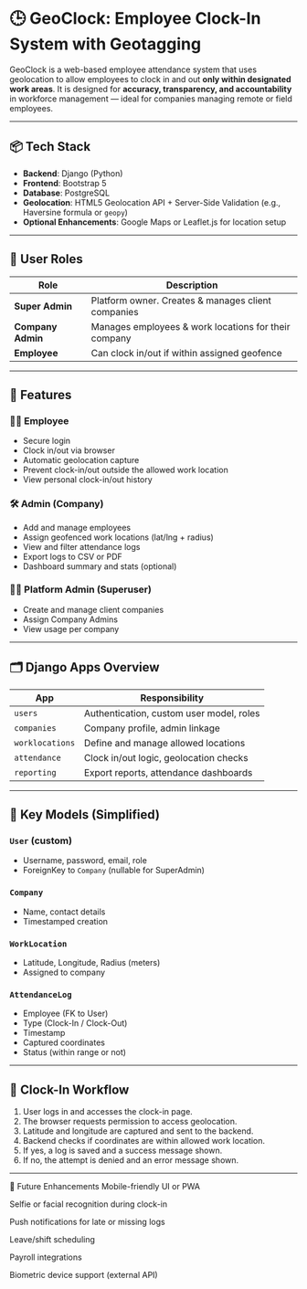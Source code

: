 # 🕒 GeoClock: Employee Clock-In System with Geotagging

GeoClock is a web-based employee attendance system that uses geolocation to allow employees to clock in and out **only within designated work areas**. It is designed for **accuracy, transparency, and accountability** in workforce management — ideal for companies managing remote or field employees.

---

## 📦 Tech Stack

- **Backend**: Django (Python)
- **Frontend**: Bootstrap 5
- **Database**: PostgreSQL
- **Geolocation**: HTML5 Geolocation API + Server-Side Validation (e.g., Haversine formula or `geopy`)
- **Optional Enhancements**: Google Maps or Leaflet.js for location setup

---

## 🔐 User Roles

| Role           | Description                                                      |
|----------------|------------------------------------------------------------------|
| **Super Admin** | Platform owner. Creates & manages client companies              |
| **Company Admin** | Manages employees & work locations for their company           |
| **Employee**     | Can clock in/out if within assigned geofence                    |

---

## 🔧 Features

### 👨‍💼 Employee
- Secure login
- Clock in/out via browser
- Automatic geolocation capture
- Prevent clock-in/out outside the allowed work location
- View personal clock-in/out history

### 🛠️ Admin (Company)
- Add and manage employees
- Assign geofenced work locations (lat/lng + radius)
- View and filter attendance logs
- Export logs to CSV or PDF
- Dashboard summary and stats (optional)

### 🧑‍💻 Platform Admin (Superuser)
- Create and manage client companies
- Assign Company Admins
- View usage per company

---

## 🗂️ Django Apps Overview

| App            | Responsibility                                  |
|----------------|--------------------------------------------------|
| `users`        | Authentication, custom user model, roles         |
| `companies`    | Company profile, admin linkage                   |
| `worklocations`| Define and manage allowed locations              |
| `attendance`   | Clock in/out logic, geolocation checks           |
| `reporting`    | Export reports, attendance dashboards            |

---

## 🧩 Key Models (Simplified)

### `User` (custom)
- Username, password, email, role
- ForeignKey to `Company` (nullable for SuperAdmin)

### `Company`
- Name, contact details
- Timestamped creation

### `WorkLocation`
- Latitude, Longitude, Radius (meters)
- Assigned to company

### `AttendanceLog`
- Employee (FK to User)
- Type (Clock-In / Clock-Out)
- Timestamp
- Captured coordinates
- Status (within range or not)

---

## 🔄 Clock-In Workflow

1. User logs in and accesses the clock-in page.
2. The browser requests permission to access geolocation.
3. Latitude and longitude are captured and sent to the backend.
4. Backend checks if coordinates are within allowed work location.
5. If yes, a log is saved and a success message shown.
6. If no, the attempt is denied and an error message shown.

---

📅 Future Enhancements
Mobile-friendly UI or PWA

Selfie or facial recognition during clock-in

Push notifications for late or missing logs

Leave/shift scheduling

Payroll integrations

Biometric device support (external API)
